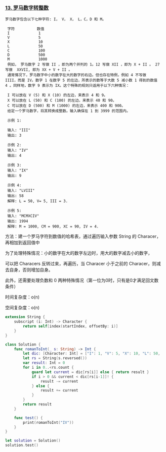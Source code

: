 ### [13. 罗马数字转整数](https://leetcode-cn.com/problems/roman-to-integer/submissions/)

```
罗马数字包含以下七种字符: I， V， X， L，C，D 和 M。

 字符          数值
 I             1
 V             5
 X             10
 L             50
 C             100
 D             500
 M             1000
 例如， 罗马数字 2 写做 II ，即为两个并列的 1。12 写做 XII ，即为 X + II 。 27 写做  XXVII, 即为 XX + V + II 。
 通常情况下，罗马数字中小的数字在大的数字的右边。但也存在特例，例如 4 不写做 IIII，而是 IV。数字 1 在数字 5 的左边，所表示的数等于大数 5 减小数 1 得到的数值 4 。同样地，数字 9 表示为 IX。这个特殊的规则只适用于以下六种情况：

 I 可以放在 V (5) 和 X (10) 的左边，来表示 4 和 9。
 X 可以放在 L (50) 和 C (100) 的左边，来表示 40 和 90。
 C 可以放在 D (500) 和 M (1000) 的左边，来表示 400 和 900。
 给定一个罗马数字，将其转换成整数。输入确保在 1 到 3999 的范围内。

 示例 1:

 输入: "III"
 输出: 3

 示例 2:
 输入: "IV"
 输出: 4

 示例 3:
 输入: "IX"
 输出: 9

 示例 4:
 输入: "LVIII"
 输出: 58
 解释: L = 50, V= 5, III = 3.

 示例 5:
 输入: "MCMXCIV"
 输出: 1994
 解释: M = 1000, CM = 900, XC = 90, IV = 4.
```

方法：建一个罗马字符到数值的哈希表，通过遍历输入参数 String 的 Characer，再相加到返回值中

 为了处理特殊情况：小的数字在大的数字左边时，用大的数字减去小的数字，

 可以把 Characers 反转过来，再遍历，当 Characer 小于之前的 Characer，则减去自身，否则增加自身。

 此外，还需要处理负数和 0 两种特殊情况（第一位为0时，只有是0才满足回文数条件）

 时间复杂度：o(n)

 空间复杂度：o(n)

```swift
extension String {
    subscript (i: Int) -> Character {
        return self[index(startIndex, offsetBy: i)]
    }
}

class Solution {
    func romanToInt(_ s: String) -> Int {
        let dic: [Character: Int] = ["I": 1, "V": 5, "X": 10, "L": 50, "C": 100, "D": 500, "M": 1000]
        let rs = String(s.reversed())
        var result: Int = 0
        for i in 0..<rs.count {
            guard let current = dic[rs[i]] else { return result }
            if i > 0 && current < dic[rs[i-1]]! {
                result -= current
            } else {
                result += current
            }
        }
        return result
    }

    func test() {
        print(romanToInt("IV"))
    }
}

let solution = Solution()
solution.test()
```

